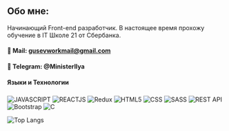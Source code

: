 ## Обо мне:
Начинающий Front-end разработчик.
В настоящее время прохожу обучение в IT Школе 21 от Сбербанка.

#### 📧 Mail: gusevworkmail@gmail.com
#### 📱 Telegram: @MinisterIlya
#### Языки и Технологии
###
![JAVASCRIPT](https://img.shields.io/badge/-JAVASCRIPT-090909?style=for-the-bage&logo=JavaScript)
![REACTJS](https://img.shields.io/badge/-REACTJS-090909?style=for-the-bage&logo=React)
![Redux](https://img.shields.io/badge/-Redux-090909?style=for-the-bage&logo=Redux)
![HTML5](https://img.shields.io/badge/-HTML5-090909?style=for-the-bage&logo=html5)
![CSS](https://img.shields.io/badge/-CSS3-090909?style=for-the-bage&logo=css3)
![SASS](https://img.shields.io/badge/-SASS-090909?style=for-the-bage&logo=sass)
![REST API](https://img.shields.io/badge/-REST_API-090909?style=for-the-bage)
![Bootstrap](https://img.shields.io/badge/-Bootstrap-090909?style=for-the-bage&logo=Bootstrap)
![C](https://img.shields.io/badge/-C-090909?style=for-the-bage&logo=C)

![Top Langs](https://github-readme-stats.vercel.app/api/top-langs/?username=MinisterAkasha&langs_count=8)

